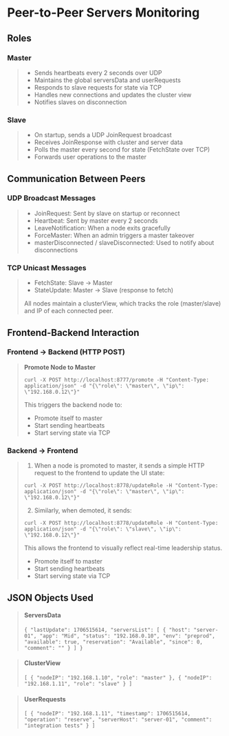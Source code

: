 # Peer-to-Peer Servers Monitoring

## Roles
### Master
>* Sends heartbeats every 2 seconds over UDP
>* Maintains the global serversData and userRequests
>* Responds to slave requests for state via TCP
>* Handles new connections and updates the cluster view
>* Notifies slaves on disconnection

### Slave
>* On startup, sends a UDP JoinRequest broadcast
>* Receives JoinResponse with cluster and server data
>* Polls the master every second for state (FetchState over TCP)
>* Forwards user operations to the master

## Communication Between Peers
### UDP Broadcast Messages
>* JoinRequest: Sent by slave on startup or reconnect
>* Heartbeat: Sent by master every 2 seconds
>* LeaveNotification: When a node exits gracefully
>* ForceMaster: When an admin triggers a master takeover
>* masterDisconnected / slaveDisconnected: Used to notify about disconnections

### TCP Unicast Messages
>* FetchState: Slave → Master
>* StateUpdate: Master → Slave (response to fetch)
>
> All nodes maintain a clusterView, which tracks the role (master/slave) and IP of each connected peer.

## Frontend-Backend Interaction
### Frontend → Backend (HTTP POST)
> **Promote Node to Master**
>
> `curl -X POST http://localhost:8777/promote -H "Content-Type: application/json" -d "{\"role\": \"master\", \"ip\": \"192.168.0.12\"}"`
> 
> This triggers the backend node to:
> * Promote itself to master 
> * Start sending heartbeats 
> * Start serving state via TCP

### Backend → Frontend
> 1. When a node is promoted to master, it sends a simple HTTP request to the frontend to update the UI state:
> 
>   `curl -X POST http://localhost:8778/updateRole -H "Content-Type: application/json" -d "{\"role\": \"master\", \"ip\": \"192.168.0.12\"}"`
>
> 2. Similarly, when demoted, it sends:
> 
>   `curl -X POST http://localhost:8778/updateRole -H "Content-Type: application/json" -d "{\"role\": \"slave\", \"ip\": \"192.168.0.12\"}"`
>
> This allows the frontend to visually reflect real-time leadership status.
> * Promote itself to master 
> * Start sending heartbeats 
> * Start serving state via TCP

## JSON Objects Used

> #### ServersData
> 
> `{
  "lastUpdate": 1706515614,
  "serversList": [
    {
      "host": "server-01",
      "app": "Mid",
      "status": "192.168.0.10",
      "env": "preprod",
      "available": true,
      "reservation": "Available",
      "since": 0,
      "comment": ""
    }
  ]
}`

> #### ClusterView
> 
> `[
  { "nodeIP": "192.168.1.10", "role": "master" },
  { "nodeIP": "192.168.1.11", "role": "slave" }
]`

> #### UserRequests
> 
> `[
  {
    "nodeIP": "192.168.1.11",
    "timestamp": 1706515614,
    "operation": "reserve",
    "serverHost": "server-01",
    "comment": "integration tests"
  }
]`